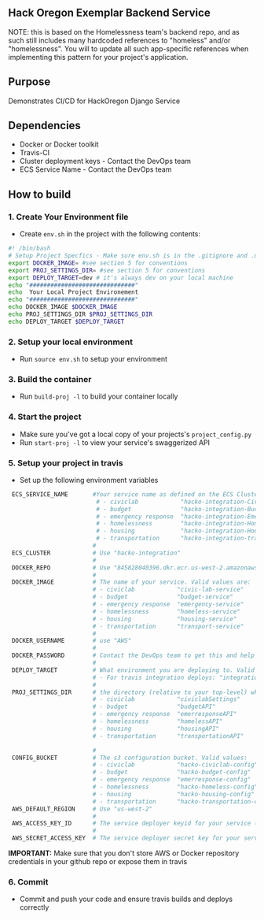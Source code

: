 ## Hack Oregon Exemplar Backend Service

NOTE: this is based on the Homelessness team's backend repo, and as such still includes many hardcoded references to "homeless" and/or "homelessness". You will to update all such app-specific references when implementing this pattern for your project's application.  

## Purpose

Demonstrates CI/CD for HackOregon Django Service

## Dependencies

* Docker or Docker toolkit
* Travis-CI
* Cluster deployment keys  - Contact the DevOps team
* ECS Service Name - Contact the DevOps team

## How to build

### 1.  Create Your Environment file

* Create `env.sh` in the project with the following contents:

```bash
#! /bin/bash
# Setup Project Specfics - Make sure env.sh is in the .gitignore and .dockerignore
export DOCKER_IMAGE= #see section 5 for conventions
export PROJ_SETTINGS_DIR= #see section 5 for conventions
export DEPLOY_TARGET=dev # it's always dev on your local machine
echo "##############################"
echo  Your Local Project Environement
echo "##############################"
echo DOCKER_IMAGE $DOCKER_IMAGE
echo PROJ_SETTINGS_DIR $PROJ_SETTINGS_DIR
echo DEPLOY_TARGET $DEPLOY_TARGET
```
### 2. Setup your local environment

* Run `source env.sh` to setup your environment

### 3. Build the container

* Run `build-proj -l` to build your container locally

### 4. Start the project

* Make sure you've got a local copy of your projects's `project_config.py`
* Run `start-proj -l` to view your service's swaggerized API

### 5. Setup your project in travis

* Set up the following environment variables

```bash
 ECS_SERVICE_NAME       #Your service name as defined on the ECS Cluster. Valid values for the integration cluster are:
                         # - civiclab            "hacko-integration-CivicLabService-SHCQWODY5CF4-Service-5R2TN149GD71"
                         # - budget              "hacko-integration-BudgetService-16MVULLFXXIDZ-Service-1BKKDDHBU8RU4"
                         # - emergency response  "hacko-integration-EmerreponseService-1LC4181KR6KN5-Service-1WR6VWC6KKIEP"
                         # - homelessness        "hacko-integration-HomelessService-1MT93S2GQTJZ4-Service-15OXS2BV07GN0"
                         # - housing             "hacko-integration-HousingService-1LLLKFJR36AJ5-Service-15AO7849OUCYV"
                         # - transportation      "hacko-integration-transportService-67KME5SFWBJO-Service-12UZIOOA2FNIK"
                        #
 ECS_CLUSTER            # Use "hacko-integration"
                        #
 DOCKER_REPO            # Use "845828040396.dkr.ecr.us-west-2.amazonaws.com"
                        #
 DOCKER_IMAGE           # The name of your service. Valid values are:
                        # - civiclab            "civic-lab-service"
                        # - budget              "budget-service"
                        # - emergency response  "emergency-service"
                        # - homelessness        "homeless-service"
                        # - housing             "housing-service"
                        # - transportation      "transport-service"
                        #
 DOCKER_USERNAME        # use "AWS"
                        #
 DOCKER_PASSWORD        # Contact the DevOps team to get this and help with setup
                        #
 DEPLOY_TARGET          # What environment you are deploying to. Valid values are:
                        # - For travis integration deploys: "integration"
                        #
 PROJ_SETTINGS_DIR      # the directory (relative to your top-level) where your configuration files are found. Valid values are:
                        # - civiclab            "civiclabSettings"
                        # - budget              "budgetAPI"
                        # - emergency response  "emerresponseAPI"
                        # - homelessness        "homelessAPI"
                        # - housing             "housingAPI"
                        # - transportation      "transportationAPI"

                        #
 CONFIG_BUCKET          # The s3 configuration bucket. Valid values:
                        # - civiclab            "hacko-civiclab-config"
                        # - budget              "hacko-budget-config"
                        # - emergency response  "emerresponse-config"
                        # - homelessness        "hacko-homeless-config"
                        # - housing             "hacko-housing-config"
                        # - transportation      "hacko-transportation-config"
 AWS_DEFAULT_REGION     # Use "us-west-2"
                        #
 AWS_ACCESS_KEY_ID      # The service deployer keyid for your service (Always hide in travis)                
                        #
 AWS_SECRET_ACCESS_KEY  # The service deployer secret key for your service (Always hide in travis)
```

**IMPORTANT:** Make sure that you don't store AWS or Docker repository credentials in your github repo or expose them in travis

### 6. Commit  
* Commit and push your code and ensure travis builds and deploys correctly
